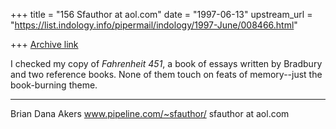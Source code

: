 +++
title = "156 Sfauthor at aol.com"
date = "1997-06-13"
upstream_url = "https://list.indology.info/pipermail/indology/1997-June/008466.html"

+++
[Archive link](https://list.indology.info/pipermail/indology/1997-June/008466.html)

I checked my copy of _Fahrenheit 451_, a book of essays written by Bradbury
and two reference books. None of them touch on feats of memory--just the
book-burning theme.


--------------------
Brian Dana Akers
www.pipeline.com/~sfauthor/
sfauthor at aol.com





